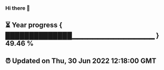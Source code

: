 ### Hi there 👋
⏳ Year progress { ██████████████▁▁▁▁▁▁▁▁▁▁▁▁▁▁▁▁ } 49.46 %
---
⏰ Updated on Thu, 30 Jun 2022 12:18:00 GMT
---
